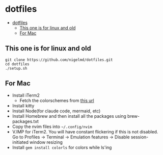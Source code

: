# dotfiles

<!--toc:start-->
- [dotfiles](#dotfiles)
  - [This one is for linux and old](#this-one-is-for-linux-and-old)
  - [For Mac](#for-mac)
<!--toc:end-->

## This one is for linux and old

    git clone https://github.com/nigelmd/dotfiles.git
    cd dotfiles
    ./setup.sh

## For Mac

- Install iTerm2
  - Fetch the colorschemes from [this url](https://github.com/catppuccin/iterm/tree/main/colors)
- Install kitty
- Install Node(for claude code, mermaid, etc)
- Install Homebrew and then install all the packages using brew-packages.txt
- Copy the nvim files into `~/.config/nvim`
- V.IMP for iTerm2. You will have constant flickering if this is not disabled.
  Go to Profiles -> Terminal -> Emulation features -> Disable session-initiated window resizing
- Install `gem install colorls` for colors while ls'ing
